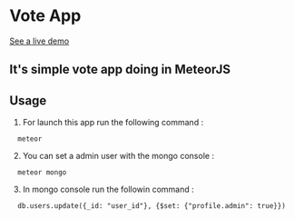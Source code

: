 # Vote App

[See a live demo](http://vote.fabienoger.com)

## It's simple vote app doing in MeteorJS

## Usage
1. For launch this app run the following command :
```
  meteor
```

2. You can set a admin user with the mongo console :
```
  meteor mongo
```
3. In mongo console run the followin command :
```
  db.users.update({_id: "user_id"}, {$set: {"profile.admin": true}})
```

